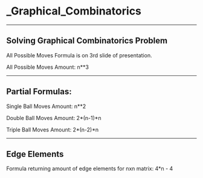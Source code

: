 # _Graphical_Combinatorics
------------------------------------------------------------------------------------------------------------
Solving Graphical Combinatorics Problem  
------------------------------------------------------------------------------------------------------------
All Possible Moves Formula is on 3rd slide of presentation. 

All Possible Moves Amount: 
n**3

------------------------------------------------------------------------------------------------------------
Partial Formulas:
------------------------------------------------------------------------------------------------------------
Single Ball Moves Amount:
n**2

Double Ball Moves Amount:
2*(n-1)*n

Triple Ball Moves Amount:
2*(n-2)*n

------------------------------------------------------------------------------------------------------------
Edge Elements
------------------------------------------------------------------------------------------------------------
Formula returning amount of edge elements for nxn matrix:
4*n - 4

